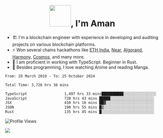 <h1 align="center"><img src="https://media2.giphy.com/media/v1.Y2lkPTc5MGI3NjExZmx5c2N1N2lkbjg5NnI3ajI2ZXhxZ24yZ3cxcmJibTZrMWZkbjlxaSZlcD12MV9pbnRlcm5hbF9naWZfYnlfaWQmY3Q9Zw/AFdcYElkoNAUE/giphy.webp" width="70">, I'm Aman</h1>

- 🏗️ I'm a blockchain engineer with experience in developing and auditing projects on various blockchain platforms.
- ⚡ Won several chains hackathons like [ETH India](https://devfolio.co/projects/hivm-hybrid-intent-virtual-machine-3ba1), [Near](https://medium.com/encode-club/encode-x-near-hackathon-finale-prizewinners-and-summary-fcf6e409ab07), [Algorand](https://algorand-innovate.hackerearth.com), [Harmony](https://medium.com/harmony-one/winners-of-the-hack-the-horizon-hackathon-ae04f95b71ab), [Cosmos](https://www.hackerearth.com/challenges/hackathon/hackatom-india/), and many more.
- 🌊 I am proficient in working with TypeScript. Beginner in Rust.
- 🍣 Besides programming, I love watching Anime and reading Manga.

<!--START_SECTION:waka-->

```txt
From: 29 March 2019 - To: 25 October 2024

Total Time: 3,726 hrs 36 mins

TypeScript                 1,497 hrs 33 mins██████████░░░░░░░░░░░░░░░   40.19 %
JavaScript                 728 hrs 43 mins █████░░░░░░░░░░░░░░░░░░░░   19.55 %
JSX                        410 hrs 16 mins ██▓░░░░░░░░░░░░░░░░░░░░░░   11.01 %
JSON                       198 hrs 55 mins █▒░░░░░░░░░░░░░░░░░░░░░░░   05.34 %
Rust                       135 hrs 45 mins █░░░░░░░░░░░░░░░░░░░░░░░░   03.64 %
```

<!--END_SECTION:waka-->

![Profile Views](https://komarev.com/ghpvc/?username=amanraj1608&label=Profile%20views&color=0e75b6&style=flat-square)

![](https://hit.yhype.me/github/profile?user_id=42104907)
